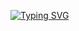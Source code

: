 [![Typing SVG](https://readme-typing-svg.herokuapp.com?color=%2336BCF7&lines=SELAMAT+DATANG+DI+GITHUB+Zuck+Ker)](https://git.io/typing-svg)